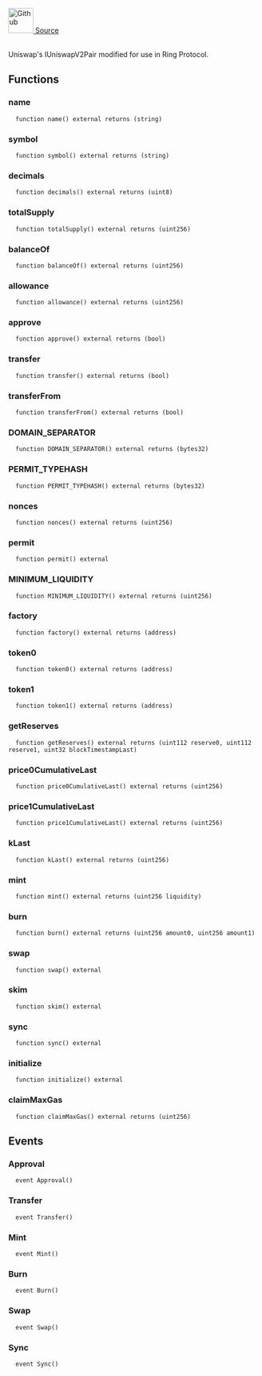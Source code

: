 <a href="https://github.com/AgentFi/agentfi-contracts/blob/main/contracts/interfaces/external/RingProtocol/IRingV2Pair.sol"><img src="/img/github.svg" alt="Github" width="50px"/> Source</a><br/><br/>

Uniswap's IUniswapV2Pair modified for use in Ring Protocol.


## Functions
### name
```solidity
  function name() external returns (string)
```




### symbol
```solidity
  function symbol() external returns (string)
```




### decimals
```solidity
  function decimals() external returns (uint8)
```




### totalSupply
```solidity
  function totalSupply() external returns (uint256)
```




### balanceOf
```solidity
  function balanceOf() external returns (uint256)
```




### allowance
```solidity
  function allowance() external returns (uint256)
```




### approve
```solidity
  function approve() external returns (bool)
```




### transfer
```solidity
  function transfer() external returns (bool)
```




### transferFrom
```solidity
  function transferFrom() external returns (bool)
```




### DOMAIN_SEPARATOR
```solidity
  function DOMAIN_SEPARATOR() external returns (bytes32)
```




### PERMIT_TYPEHASH
```solidity
  function PERMIT_TYPEHASH() external returns (bytes32)
```




### nonces
```solidity
  function nonces() external returns (uint256)
```




### permit
```solidity
  function permit() external
```




### MINIMUM_LIQUIDITY
```solidity
  function MINIMUM_LIQUIDITY() external returns (uint256)
```




### factory
```solidity
  function factory() external returns (address)
```




### token0
```solidity
  function token0() external returns (address)
```




### token1
```solidity
  function token1() external returns (address)
```




### getReserves
```solidity
  function getReserves() external returns (uint112 reserve0, uint112 reserve1, uint32 blockTimestampLast)
```




### price0CumulativeLast
```solidity
  function price0CumulativeLast() external returns (uint256)
```




### price1CumulativeLast
```solidity
  function price1CumulativeLast() external returns (uint256)
```




### kLast
```solidity
  function kLast() external returns (uint256)
```




### mint
```solidity
  function mint() external returns (uint256 liquidity)
```




### burn
```solidity
  function burn() external returns (uint256 amount0, uint256 amount1)
```




### swap
```solidity
  function swap() external
```




### skim
```solidity
  function skim() external
```




### sync
```solidity
  function sync() external
```




### initialize
```solidity
  function initialize() external
```




### claimMaxGas
```solidity
  function claimMaxGas() external returns (uint256)
```





## Events
### Approval
```solidity
  event Approval()
```



### Transfer
```solidity
  event Transfer()
```



### Mint
```solidity
  event Mint()
```



### Burn
```solidity
  event Burn()
```



### Swap
```solidity
  event Swap()
```



### Sync
```solidity
  event Sync()
```



